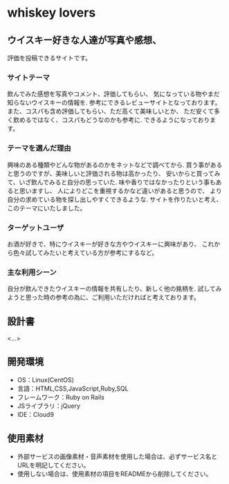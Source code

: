 # whiskey lovers

## ウイスキー好きな人達が写真や感想、<br>
評価を投稿できるサイトです。

### サイトテーマ
飲んでみた感想を写真やコメント、評価してもらい、
気になっている物やまだ知らないウイスキーの情報を.
参考にできるレビューサイトとなっております。
また、コスパも含め評価してもらい、ただ高くて美味しいとか、
ただ安くて多く飲めるではなく、コスパもどうなのかも参考に.
できるようになっております。

### テーマを選んだ理由
興味のある種類やどんな物があるのかをネットなどで調べてから.
買う事があると思うのですが、美味しいと評価される物は高かったり、
安いからと買ってみて、いざ飲んでみると自分の思っていた.
味や香りではなかったりという事もあると思いますし、
人によりどこを重視するかなど違いがあると思うので、
より自分の求めている物を探し出しやすくできるような.
サイトを作りたいと考え、このテーマにいたしました。

### ターゲットユーザ
お酒が好きで、特にウイスキーが好きな方やウイスキーに興味があり、
これから色々試してみたいと考えている方が参考にするなど。

### 主な利用シーン
自分が飲んできたウイスキーの情報を共有したり、新しく他の銘柄を.
試してみようと思った時の参考の為に、ご利用いただければと考えております。

## 設計書
<...>

## 開発環境
- OS：Linux(CentOS)
- 言語：HTML,CSS,JavaScript,Ruby,SQL
- フレームワーク：Ruby on Rails
- JSライブラリ：jQuery
- IDE：Cloud9

## 使用素材
- 外部サービスの画像素材・音声素材を使用した場合は、必ずサービス名とURLを明記してください。
- 使用しない場合は、使用素材の項目をREADMEから削除してください。